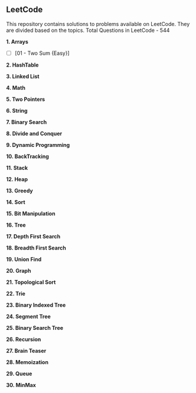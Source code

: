 ## LeetCode
This repository contains solutions to problems available on LeetCode. They are divided based on the topics.
Total Questions in LeetCode - 544

**1. Arrays**
- [ ] [01 - Two Sum {Easy}]

**2. HashTable**

**3. Linked List**

**4. Math**

**5. Two Pointers**

**6. String**

**7. Binary Search**

**8. Divide and Conquer**

**9. Dynamic Programming**

**10. BackTracking**

**11. Stack**

**12. Heap**

**13. Greedy**

**14. Sort**

**15. Bit Manipulation**

**16. Tree**

**17. Depth First Search**

**18. Breadth First Search**

**19. Union Find**

**20. Graph**

**21. Topological Sort**

**22. Trie**

**23. Binary Indexed Tree**

**24. Segment Tree**

**25. Binary Search Tree**

**26. Recursion**

**27. Brain Teaser**

**28. Memoization**

**29. Queue**

**30. MinMax**
